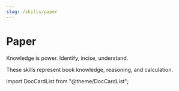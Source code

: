 ```yaml
---
slug: /skills/paper
---
```


# Paper

Knowledge is power. Identify, incise, understand.

These skills represent book knowledge, reasoning, and calculation.

import DocCardList from "@theme/DocCardList";

<DocCardList />
